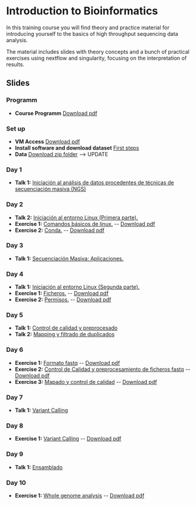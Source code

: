 # Introduction to Bioinformatics

In this training course you will find theory and practice material for introducing yourself to the basics of high throughput sequencing data analysis.

The material includes slides with theory concepts and a bunch of practical exercises using nextflow and singularity, focusing on the interpretation of results.

## Slides
### Programm
- **Course Programm** [Download pdf](slides/course_program.pdf)

### Set up
- **VM Access** [Download pdf](slides/tutorial_access_VirtualMachine.pdf)
- **Install software and download dataset** [First steps](exercises/00_setup/00_SetUp.md)
- **Data** [Download zip folder]() --> UPDATE
### Day 1
- **Talk 1:** [Iniciación al análisis de datos procedentes de técnicas de secuenciación masiva (NGS)](slides/00_intro01_sequencing.pdf)

### Day 2
- **Talk 2:** [Iniciación al entorno Linux (Primera parte).](slides/01_intro03_linux.pdf)
- **Exercise 1:** [Comandos básicos de linux.](exercises/01_handson_linux/handson_linux1_BasicCommands.md) -- [Download pdf](exercises/01_handson_linux/handson_linux1_BasicCommands.pdf)
- **Exercise 2:** [Conda.](exercises/01_handson_linux/handson_linux2_Conda.md) -- [Download pdf](exercises/01_handson_linux/handson_linux2_Conda.pdf)

### Day 3
- **Talk 1:** [Secuenciación Masiva: Aplicaciones.](slides/00_intro01_application.pdf)

### Day 4
- **Talk 1:** [Iniciación al entorno Linux (Segunda parte).](slides/01_intro03_linux.pdf)
- **Exercise 1:** [Ficheros.](exercises/01_handson_linux/handson_linux3_FileSystem.md) -- [Download pdf](exercises/01_handson_linux/handson_linux3_FileSystem.pdf)
- **Exercise 2:** [Permisos.](exercises/01_handson_linux/handson_linux4_Permissions.md) -- [Download pdf](exercises/01_handson_linux/handson_linux4_Permissions.pdf)

### Day 5
- **Talk 1:** [Control de calidad y preprocesado](slides/02_steps_preprocessing_qc.pdf)
- **Talk 2:** [Mapping y filtrado de duplicados](slides/03_steps_mapping_qc.pdf)

### Day 6
- **Exercise 1:** [Formato fastq](exercises/day3/handson_dia3_1_fastq_2019.md) -- [Download pdf](exercises/day3/handson_dia3_1_fastq_2019.pdf)
- **Exercise 2:** [Control de Calidad y preprocesamiento de ficheros fastq](exercises/day3/handson_dia3_2_prepro_2019.md) -- [Download pdf](exercises/day3/handson_dia3_2_prepro_2019.pdf)
- **Exercise 3:** [Mapado y control de calidad](exercises/day3/handson_dia3_3_mapado_2019.md) -- [Download pdf](exercises/day3/handson_dia3_3_mapado_2019.pdf)

### Day 7
- **Talk 1:** [Variant Calling](slides/04_steps_variant_calling.pdf)

### Day 8
- **Exercise 1:** [Variant Calling](exercises/day4/handson_dia4_1_variantcalling_2019.md) -- [Download pdf](exercises/day4/handson_dia4_1_variantcalling_2019.pdf)

### Day 9
- **Talk 1:** [Ensamblado](slides/05_steps_assembly.pdf)

### Day 10
- **Exercise 1:** [Whole genome analysis](exercises/day5/handson_dia5_1_variantcalling_2019.md) -- [Download pdf](exercises/day5/handson_dia5_1_variantcalling_2019.pdf)
